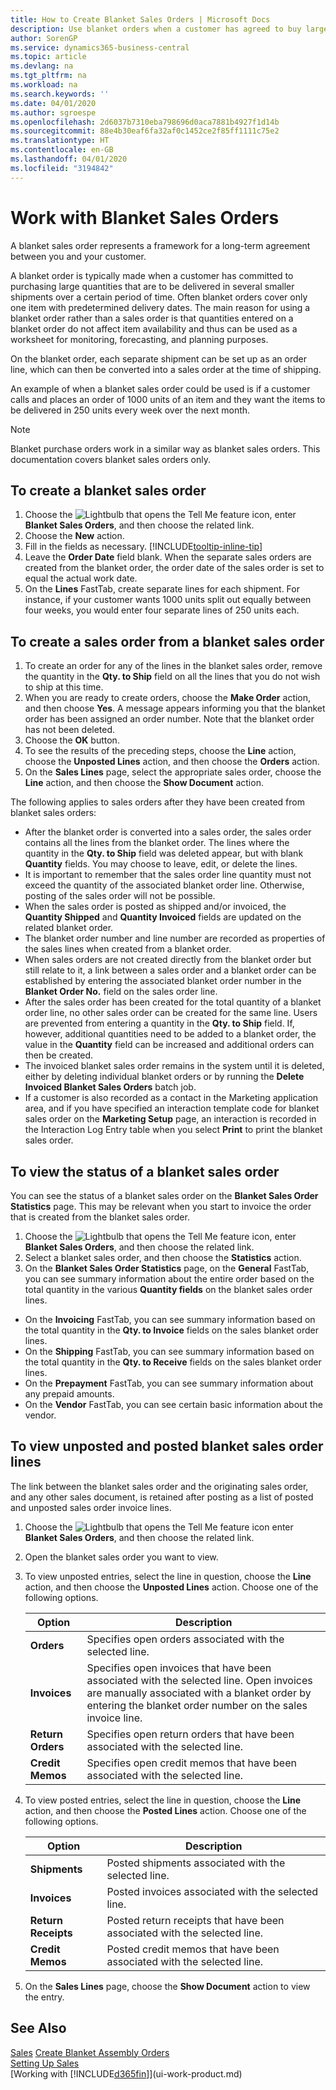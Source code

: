 ```yaml
---
title: How to Create Blanket Sales Orders | Microsoft Docs
description: Use blanket orders when a customer has agreed to buy large quantities that are to be delivered in several smaller shipments over a certain period of time.
author: SorenGP
ms.service: dynamics365-business-central
ms.topic: article
ms.devlang: na
ms.tgt_pltfrm: na
ms.workload: na
ms.search.keywords: ''
ms.date: 04/01/2020
ms.author: sgroespe
ms.openlocfilehash: 2d6037b7310eba798696d0aca7881b4927f1d14b
ms.sourcegitcommit: 88e4b30eaf6fa32af0c1452ce2f85ff1111c75e2
ms.translationtype: HT
ms.contentlocale: en-GB
ms.lasthandoff: 04/01/2020
ms.locfileid: "3194842"
---
```

# <a name="work-with-blanket-sales-orders"></a>Work with Blanket Sales Orders
A blanket sales order represents a framework for a long-term agreement between you and your customer.

A blanket order is typically made when a customer has committed to purchasing large quantities that are to be delivered in several smaller shipments over a certain period of time. Often blanket orders cover only one item with predetermined delivery dates. The main reason for using a blanket order rather than a sales order is that quantities entered on a blanket order do not affect item availability and thus can be used as a worksheet for monitoring, forecasting, and planning purposes.

On the blanket order, each separate shipment can be set up as an order line, which can then be converted into a sales order at the time of shipping.

An example of when a blanket sales order could be used is if a customer calls and places an order of 1000 units of an item and they want the items to be delivered in 250 units every week over the next month.

> [!NOTE]
> Blanket purchase orders work in a similar way as blanket sales orders. This documentation covers blanket sales orders only.

## <a name="to-create-a-blanket-sales-order"></a>To create a blanket sales order

1. Choose the ![Lightbulb that opens the Tell Me feature](media/ui-search/search_small.png "Tell me what you want to do") icon, enter **Blanket Sales Orders**, and then choose the related link.  
2. Choose the **New** action.  
3. Fill in the fields as necessary. [!INCLUDE[tooltip-inline-tip](includes/tooltip-inline-tip_md.md)]
4. Leave the **Order Date** field blank. When the separate sales orders are created from the blanket order, the order date of the sales order is set to equal the actual work date.
5. On the **Lines** FastTab, create separate lines for each shipment. For instance, if your customer wants 1000 units split out equally between four weeks, you would enter four separate lines of 250 units each.  

## <a name="to-create-a-sales-order-from-a-blanket-sales-order"></a>To create a sales order from a blanket sales order  

1. To create an order for any of the lines in the blanket sales order, remove the quantity in the **Qty. to Ship** field on all the lines that you do not wish to ship at this time.  
2. When you are ready to create orders, choose the **Make Order** action, and then choose **Yes**. A message appears informing you that the blanket order has been assigned an order number. Note that the blanket order has not been deleted.  
3. Choose the **OK** button.  
4. To see the results of the preceding steps, choose the **Line** action, choose the **Unposted Lines** action, and then choose the **Orders** action.  
5. On the **Sales Lines** page, select the appropriate sales order, choose the **Line** action, and then choose the **Show Document** action.  

The following applies to sales orders after they have been created from blanket sales orders:  

- After the blanket order is converted into a sales order, the sales order contains all the lines from the blanket order. The lines where the quantity in the **Qty. to Ship** field was deleted appear, but with blank **Quantity** fields. You may choose to leave, edit, or delete the lines.  
- It is important to remember that the sales order line quantity must not exceed the quantity of the associated blanket order line. Otherwise, posting of the sales order will not be possible.  
- When the sales order is posted as shipped and/or invoiced, the **Quantity Shipped** and **Quantity Invoiced** fields are updated on the related blanket order.  
- The blanket order number and line number are recorded as properties of the sales lines when created from a blanket order.  
- When sales orders are not created directly from the blanket order but still relate to it, a link between a sales order and a blanket order can be established by entering the associated blanket order number in the **Blanket Order No.** field on the sales order line.  
- After the sales order has been created for the total quantity of a blanket order line, no other sales order can be created for the same line. Users are prevented from entering a quantity in the **Qty. to Ship** field. If, however, additional quantities need to be added to a blanket order, the value in the **Quantity** field can be increased and additional orders can then be created.  
- The invoiced blanket sales order remains in the system until it is deleted, either by deleting individual blanket orders or by running the **Delete Invoiced Blanket Sales Orders** batch job.  
- If a customer is also recorded as a contact in the Marketing application area, and if you have specified an interaction template code for blanket sales order on the **Marketing Setup** page, an interaction is recorded in the Interaction Log Entry table when you select **Print** to print the blanket sales order.

## <a name="to-view-the-status-of-a-blanket-sales-order"></a>To view the status of a blanket sales order  
You can see the status of a blanket sales order on the **Blanket Sales Order Statistics** page. This may be relevant when you start to invoice the order that is created from the blanket sales order.  

1.  Choose the ![Lightbulb that opens the Tell Me feature](media/ui-search/search_small.png "Tell me what you want to do") icon, enter **Blanket Sales Orders**, and then choose the related link.  
2.  Select a blanket sales order, and then choose the **Statistics** action.  
3.  On the **Blanket Sales Order Statistics** page, on the **General** FastTab, you can see summary information about the entire order based on the total quantity in the various **Quantity fields** on the blanket sales order lines.  

- On the **Invoicing** FastTab, you can see summary information based on the total quantity in the **Qty. to Invoice** fields on the sales blanket order lines.  
- On the **Shipping** FastTab, you can see summary information based on the total quantity in the **Qty. to Receive** fields on the sales blanket order lines.  
- On the **Prepayment** FastTab, you can see summary information about any prepaid amounts.  
- On the **Vendor** FastTab, you can see certain basic information about the vendor.    

## <a name="to-view-unposted-and-posted-blanket-sales-order-lines"></a>To view unposted and posted blanket sales order lines   
The link between the blanket sales order and the originating sales order, and any other sales document, is retained after posting as a list of posted and unposted sales order invoice lines.  

1. Choose the ![Lightbulb that opens the Tell Me feature](media/ui-search/search_small.png "Tell me what you want to do") icon enter **Blanket Sales Orders**, and then choose the related link.
2. Open the blanket sales order you want to view.
3. To view unposted entries, select the line in question, choose the **Line** action, and then choose the **Unposted Lines** action. Choose one of the following options.  

    |Option|Description|
    |--|--|
    |**Orders**|Specifies open orders associated with the selected line.|
    |**Invoices**|Specifies open invoices that have been associated with the selected line. Open invoices are manually associated with a blanket order by entering the blanket order number on the sales invoice line.|
    |**Return Orders**|Specifies open return orders that have been associated with the selected line.|
    |**Credit Memos**|Specifies open credit memos that have been associated with the selected line.|

4. To view posted entries, select the line in question, choose the **Line** action, and then choose the **Posted Lines** action. Choose one of the following options.  

    |Option|Description|
    |---|----|
    |**Shipments**|Posted shipments associated with the selected line.|
    |**Invoices**|Posted invoices associated with the selected line.|
    |**Return Receipts**|Posted return receipts that have been associated with the selected line.|
    |**Credit Memos**|Posted credit memos that have been associated with the selected line.|

5. On the **Sales Lines** page, choose the **Show Document** action to view the entry.

## <a name="see-also"></a>See Also
[Sales](sales-manage-sales.md)
[Create Blanket Assembly Orders](assembly-how-to-create-blanket-assembly-orders.md)  
[Setting Up Sales](sales-setup-sales.md)  
[Working with [!INCLUDE[d365fin](includes/d365fin_md.md)]](ui-work-product.md)
